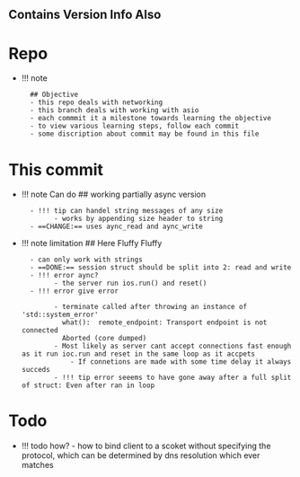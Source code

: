 Contains Version Info Also
-------------------------

# Repo 
- !!! note 

        ## Objective
        - this repo deals with networking
        - this branch deals with working with asio
        - each commmit it a milestone towards learning the objective
        - to view various learning steps, follow each commit
        - some discription about commit may be found in this file



# This commit
- !!! note Can do
        ## working partially async version 

        - !!! tip can handel string messages of any size
              - works by appending size header to string
        - ==CHANGE:== uses aync_read and aync_write
- !!! note limitation
        ## Here Fluffy Fluffy

        - can only work with strings
        - ==DONE:== session struct should be split into 2: read and write
        - !!! error aync?
              - the server run ios.run() and reset()
        - !!! error give error
       
              - terminate called after throwing an instance of 'std::system_error'
                what():  remote_endpoint: Transport endpoint is not connected
                Aborted (core dumped)
              - Most likely as server cant accept connections fast enough as it run ioc.run and reset in the same loop as it accpets
                  - If connetions are made with some time delay it always succeds
              - !!! tip error seeems to have gone away after a full split of struct: Even after ran in loop

# Todo
- !!! todo how?
        - how to bind client to a scoket without specifying the protocol, which can be determined by dns resolution which ever matches
